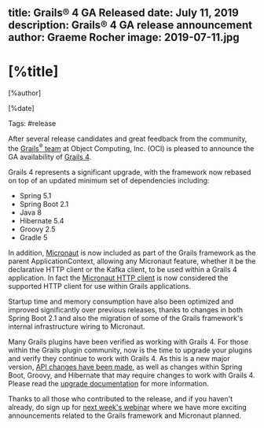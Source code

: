 title: Grails® 4 GA Released
date: July 11, 2019
description: Grails® 4 GA release announcement
author: Graeme Rocher
image: 2019-07-11.jpg    
---

# [%title]

[%author]

[%date] 

Tags: #release

After several release candidates and great feedback from the community, the [Grails<sup>&reg;</sup> team](https://objectcomputing.com/products/2gm-team "Grails Team") at Object Computing, Inc. (OCI) is pleased to announce the GA availability of [Grails 4](https://github.com/apache/grails-core/releases/tag/v4.0.0).

Grails 4 represents a significant upgrade, with the framework now rebased on top of an updated minimum set of dependencies including:

*   Spring 5.1
*   Spring Boot 2.1
*   Java 8
*   Hibernate 5.4
*   Groovy 2.5
*   Gradle 5

In addition, [Micronaut](https://micronaut.io/ "Micronaut") is now included as part of the Grails framework as the parent ApplicationContext, allowing any Micronaut feature, whether it be the declarative HTTP client or the Kafka client, to be used within a Grails 4 application. In fact the [Micronaut HTTP client](https://docs.micronaut.io/latest/guide/index.html#httpClient) is now considered the supported HTTP client for use within Grails applications.

Startup time and memory consumption have also been optimized and improved significantly over previous releases, thanks to changes in both Spring Boot 2.1 and also the migration of some of the Grails framework's internal infrastructure wiring to Micronaut.

Many Grails plugins have been verified as working with Grails 4\. For those within the Grails plugin community, now is the time to upgrade your plugins and verify they continue to work with Grails 4. As this is a new major version, [API changes have been made](https://docs.grails.org/4.0.x/guide/upgrading.html), as well as changes within Spring Boot, Groovy, and Hibernate that may require changes to work with Grails 4\. Please read the [upgrade documentation](https://docs.grails.org/4.0.x/guide/upgrading.html) for more information.

Thanks to all those who contributed to the release, and if you haven't already, do sign up for [next week's webinar](https://objectcomputing.com/products/micronaut/community/something-big-is-coming) where we have more exciting announcements related to the Grails framework and Micronaut planned.
